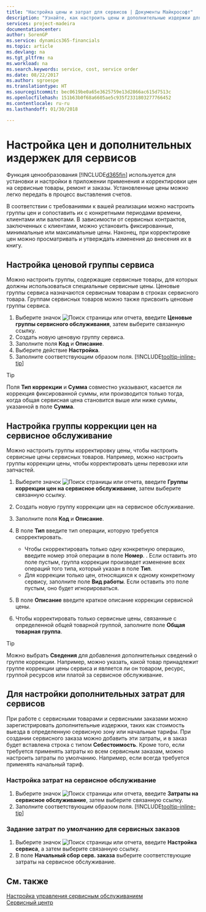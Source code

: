 ```yaml
---
title: "Настройка цены и затрат для сервисов | Документы Майкрософт"
description: "Узнайте, как настроить цены и дополнительные издержки для сервисов."
services: project-madeira
documentationcenter: 
author: SorenGP
ms.service: dynamics365-financials
ms.topic: article
ms.devlang: na
ms.tgt_pltfrm: na
ms.workload: na
ms.search.keywords: service, cost, service order
ms.date: 08/22/2017
ms.author: sgroespe
ms.translationtype: HT
ms.sourcegitcommit: bec0619be0a65e3625759e13d2866ac615d7513c
ms.openlocfilehash: 151b63b0f68a6605ae5c935f2331803277766452
ms.contentlocale: ru-ru
ms.lasthandoff: 01/30/2018

---
```


# <a name="set-up-pricing-and-additional-costs-for-services"></a>Настройка цен и дополнительных издержек для сервисов
Функция ценообразования [!INCLUDE[d365fin](includes/d365fin_md.md)] используется для установки и настройки в приложении применения и корректировки цен на сервисные товары, ремонт и заказы. Установленные цены можно легко передать в процесс выставления счетов.  
  
В соответствии с требованиями к вашей реализации можно настроить группы цен и сопоставить их с конкретными периодами времени, клиентами или валютами. В зависимости от сервисных контрактов, заключенных с клиентами, можно установить фиксированные, минимальные или максимальные цены. Наконец, при корректировке цен можно просматривать и утверждать изменения до внесения их в книгу.  

## <a name="to-set-up-a-service-price-group"></a>Настройка ценовой группы сервиса
Можно настроить группы, содержащие сервисные товары, для которых должны использоваться специальные сервисные цены. Ценовые группы сервиса назначаются сервисным товарам в строках сервисного товара. Группам сервисных товаров можно также присвоить ценовые группы сервиса.  

1. Выберите значок ![Поиск страницы или отчета](media/ui-search/search_small.png "Значок поиска страницы или отчета"), введите **Ценовые группы сервисного обслуживания**, затем выберите связанную ссылку.  
2. Создать новую ценовую группу сервиса.  
3. Заполните поля **Код** и **Описание**.  
4. Выберите действие **Настройка**.  
2. Заполните соответствующим образом поля. [!INCLUDE[tooltip-inline-tip](includes/tooltip-inline-tip_md.md)]  

 > [!Tip]
 > Поля **Тип коррекции** и **Сумма** совместно указывают, касается ли коррекция фиксированной суммы, или производится только тогда, когда общая сервисная цена становится выше или ниже суммы, указанной в поле **Сумма**.  

## <a name="to-set-up-a-service-price-adjustment-group"></a>Настройка группы коррекции цен на сервисное обслуживание  
Можно настроить группы корректировку цены, чтобы настроить сервисные цены сервисных товаров. Например, можно настроить группы коррекции цены, чтобы корректировать цены перевозки или запчастей.  
  
1. Выберите значок ![Поиск страницы или отчета](media/ui-search/search_small.png "Значок поиска страницы или отчета"), введите **Группы коррекции цен на сервисное обслуживание**, затем выберите связанную ссылку.  
2. Создать новую группу коррекции цен на сервисное обслуживание.  
3. Заполните поля **Код** и **Описание**.  
4. В поле **Тип** введите тип операции, которую требуется скорректировать.  
  
    * Чтобы скорректировать только одну конкретную операцию, введите номер этой операции в поле **Номер**. . Если оставить это поле пустым, группа коррекции произведет изменение всех операций того типа, который указан в поле **Тип**.  
    * Для коррекции только цен, относящихся к одному конкретному сервису, заполните поле **Вид работы**. Если оставить это поле пустым, оно будет игнорироваться.  
  
5. В поле **Описание** введите краткое описание коррекции сервисной цены.  
6. Чтобы корректировать только сервисные цены, связанные с определенной общей товарной группой, заполните поле **Общая товарная группа**.

> [!Tip]
> Можно выбрать **Сведения** для добавления дополнительных сведений о группе коррекции. Например, можно указать, какой товар принадлежит группе коррекции цены сервиса и является ли он товаром, ресурс, группой ресурсов или платой за сервисное обслуживание.  

## <a name="to-set-up-additional-costs-for-services"></a>Для настройки дополнительных затрат для сервисов
При работе с сервисными товарами и сервисными заказами можно зарегистрировать дополнительные издержки, таких как стоимость выезда в определенную сервисную зону или начальные тарифы. При создании сервисного заказа можно добавить эти затраты, и в заказ будет вставлена строка с типом **Себестоимость**. Кроме того, если требуется применять затраты ко всем сервисным заказам, можно настроить затраты по умолчанию. Например, если всегда требуется применять начальный тариф.
  
### <a name="to-set-up-service-costs"></a>Настройка затрат на сервисное обслуживание
1. Выберите значок ![Поиск страницы или отчета](media/ui-search/search_small.png "Значок поиска страницы или отчета"), введите **Затраты на сервисное обслуживание**, затем выберите связанную ссылку. 
2. Заполните соответствующим образом поля. [!INCLUDE[tooltip-inline-tip](includes/tooltip-inline-tip_md.md)]  

### <a name="to-specify-a-default-cost-for-service-orders"></a>Задание затрат по умолчанию для сервисных заказов
1. Выберите значок ![Поиск страницы или отчета](media/ui-search/search_small.png "Значок поиска страницы или отчета"), введите **Настройка сервиса**, а затем выберите связанную ссылку. 
2. В поле **Начальный сбор серв. заказа** выберите соответствующие затраты на сервисное обслуживание.

## <a name="see-also"></a>См. также
[Настройка управления сервисным обслуживанием](service-setup-service.md)  
[Сервисный центр](service-service.md)  

